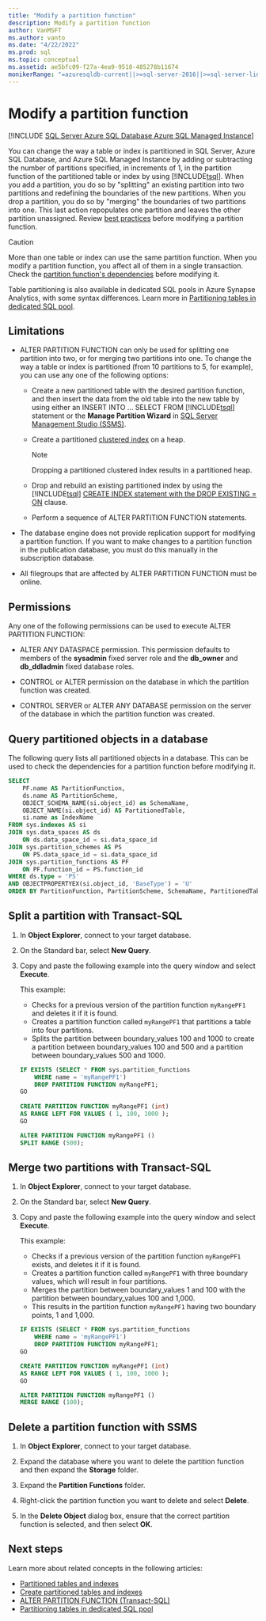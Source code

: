 ```yaml
---
title: "Modify a partition function"
description: Modify a partition function
author: VanMSFT
ms.author: vanto
ms.date: "4/22/2022"
ms.prod: sql
ms.topic: conceptual
ms.assetid: ae5bfc09-f27a-4ea9-9518-485278b11674
monikerRange: "=azuresqldb-current||>=sql-server-2016||>=sql-server-linux-2017||=azuresqldb-mi-current"
---
```

# Modify a partition function
[!INCLUDE [SQL Server Azure SQL Database Azure SQL Managed Instance](../../includes/applies-to-version/sql-asdb-asdbmi.md)]

You can change the way a table or index is partitioned in SQL Server, Azure SQL Database, and Azure SQL Managed Instance by adding or subtracting the number of partitions specified, in increments of 1, in the partition function of the partitioned table or index by using [!INCLUDE[tsql](../../includes/tsql-md.md)]. When you add a partition, you do so by "splitting" an existing partition into two partitions and redefining the boundaries of the new partitions. When you drop a partition, you do so by "merging" the boundaries of two partitions into one. This last action repopulates one partition and leaves the other partition unassigned. Review [best practices](../../t-sql/statements/alter-partition-function-transact-sql.md#best-practices) before modifying a partition function.
  
> [!CAUTION]  
>  More than one table or index can use the same partition function. When you modify a partition function, you affect all of them in a single transaction. Check the [partition function's dependencies](#query-partitioned-objects-in-a-database) before modifying it.  

Table partitioning is also available in dedicated SQL pools in Azure Synapse Analytics, with some syntax differences. Learn more in [Partitioning tables in dedicated SQL pool](/azure/synapse-analytics/sql-data-warehouse/sql-data-warehouse-tables-partition).
  
##  <a name="Restrictions"></a> Limitations
  
-   ALTER PARTITION FUNCTION can only be used for splitting one partition into two, or for merging two partitions into one. To change the way a table or index is partitioned (from 10 partitions to 5, for example), you can use any one of the following options:  
  
    -   Create a new partitioned table with the desired partition function, and then insert the data from the old table into the new table by using either an INSERT INTO ... SELECT FROM [!INCLUDE[tsql](../../includes/tsql-md.md)] statement or the **Manage Partition Wizard** in [SQL Server Management Studio (SSMS)](../../ssms/sql-server-management-studio-ssms.md).  
  
    -   Create a partitioned [clustered index](../../t-sql/statements/create-index-transact-sql.md) on a heap.  
  
        > [!NOTE]  
        >  Dropping a partitioned clustered index results in a partitioned heap.  
  
    -   Drop and rebuild an existing partitioned index by using the [!INCLUDE[tsql](../../includes/tsql-md.md)] [CREATE INDEX statement with the DROP EXISTING = ON](../../t-sql/statements/create-index-transact-sql.md#drop_existing---on--off-) clause.  
  
    -   Perform a sequence of ALTER PARTITION FUNCTION statements.  
  
- The database engine does not provide replication support for modifying a partition function. If you want to make changes to a partition function in the publication database, you must do this manually in the subscription database.  
  
-   All filegroups that are affected by ALTER PARTITION FUNCTION must be online.  
  
##  <a name="Permissions"></a> Permissions  
 Any one of the following permissions can be used to execute ALTER PARTITION FUNCTION:  
  
-   ALTER ANY DATASPACE permission. This permission defaults to members of the **sysadmin** fixed server role and the **db_owner** and **db_ddladmin** fixed database roles.  
  
-   CONTROL or ALTER permission on the database in which the partition function was created.  
  
-   CONTROL SERVER or ALTER ANY DATABASE permission on the server of the database in which the partition function was created.  

## Query partitioned objects in a database

The following query lists all partitioned objects in a database. This can be used to check the dependencies for a partition function before modifying it.

```sql
SELECT 
	PF.name AS PartitionFunction,
	ds.name AS PartitionScheme,
    OBJECT_SCHEMA_NAME(si.object_id) as SchemaName,
	OBJECT_NAME(si.object_id) AS PartitionedTable, 
	si.name as IndexName
FROM sys.indexes AS si
JOIN sys.data_spaces AS ds
	ON ds.data_space_id = si.data_space_id
JOIN sys.partition_schemes AS PS
	ON PS.data_space_id = si.data_space_id
JOIN sys.partition_functions AS PF
	ON PF.function_id = PS.function_id
WHERE ds.type = 'PS'
AND OBJECTPROPERTYEX(si.object_id, 'BaseType') = 'U'
ORDER BY PartitionFunction, PartitionScheme, SchemaName, PartitionedTable;
```  

## Split a partition with Transact-SQL
  
1.  In **Object Explorer**, connect to your target database.  
  
2.  On the Standard bar, select **New Query**.  
  
3.  Copy and paste the following example into the query window and select **Execute**. 

    This example:
    - Checks for a previous version of the partition function `myRangePF1` and deletes it if it is found.
    - Creates a partition function called `myRangePF1` that partitions a table into four partitions.
    - Splits the partition between boundary_values 100 and 1000 to create a partition between boundary_values 100 and 500 and a partition between boundary_values 500 and 1000.  

    ```sql
    IF EXISTS (SELECT * FROM sys.partition_functions  
        WHERE name = 'myRangePF1')  
        DROP PARTITION FUNCTION myRangePF1;  
    GO
 
    CREATE PARTITION FUNCTION myRangePF1 (int)  
    AS RANGE LEFT FOR VALUES ( 1, 100, 1000 );  
    GO  

    ALTER PARTITION FUNCTION myRangePF1 ()  
    SPLIT RANGE (500);  
    ```  
  
## Merge two partitions with Transact-SQL
  
1.  In **Object Explorer**, connect to your target database.  
  
2.  On the Standard bar, select **New Query**.  
  
3.  Copy and paste the following example into the query window and select **Execute**. 

    This example:
    - Checks if a previous version of the partition function `myRangePF1` exists, and deletes it if it is found.  
    - Creates a partition function called `myRangePF1` with three boundary values, which will result in four partitions.
    - Merges the partition between boundary_values 1 and 100 with the partition between boundary_values 100 and 1,000.
    - This results in the partition function `myRangePF1` having two boundary points, 1 and 1,000.
 
    ```sql
    IF EXISTS (SELECT * FROM sys.partition_functions  
        WHERE name = 'myRangePF1')  
        DROP PARTITION FUNCTION myRangePF1;  
    GO 

    CREATE PARTITION FUNCTION myRangePF1 (int)  
    AS RANGE LEFT FOR VALUES ( 1, 100, 1000 );  
    GO  

    ALTER PARTITION FUNCTION myRangePF1 ()  
    MERGE RANGE (100);  
    ```  

## Delete a partition function with SSMS

1. In **Object Explorer**, connect to your target database.
  
1. Expand the database where you want to delete the partition function and then expand the **Storage** folder.  
  
1. Expand the **Partition Functions** folder.  
  
1. Right-click the partition function you want to delete and select **Delete**.  
  
1. In the **Delete Object** dialog box, ensure that the correct partition function is selected, and then select **OK**. 

## Next steps

Learn more about related concepts in the following articles:

- [Partitioned tables and indexes](partitioned-tables-and-indexes.md)
- [Create partitioned tables and indexes](create-partitioned-tables-and-indexes.md)
- [ALTER PARTITION FUNCTION &#40;Transact-SQL&#41;](../../t-sql/statements/alter-partition-function-transact-sql.md)
- [Partitioning tables in dedicated SQL pool](/azure/synapse-analytics/sql-data-warehouse/sql-data-warehouse-tables-partition)
